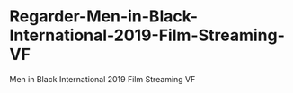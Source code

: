 # Regarder-Men-in-Black-International-2019-Film-Streaming-VF
Men in Black International 2019 Film Streaming VF
